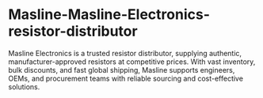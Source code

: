 # Masline-Masline-Electronics-resistor-distributor
Masline Electronics is a trusted resistor distributor, supplying authentic, manufacturer-approved resistors at competitive prices. With vast inventory, bulk discounts, and fast global shipping, Masline supports engineers, OEMs, and procurement teams with reliable sourcing and cost-effective solutions.
